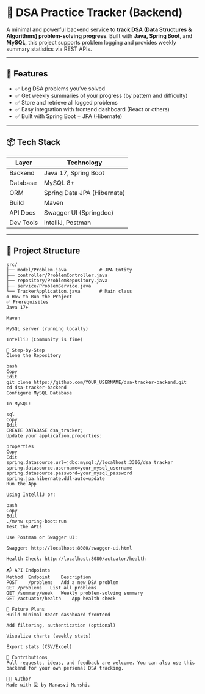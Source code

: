 # 🧠 DSA Practice Tracker (Backend)

A minimal and powerful backend service to **track DSA (Data Structures & Algorithms) problem-solving progress**. Built with **Java, Spring Boot**, and **MySQL**, this project supports problem logging and provides weekly summary statistics via REST APIs.

---

## 🚀 Features

- ✅ Log DSA problems you’ve solved
- ✅ Get weekly summaries of your progress (by pattern and difficulty)
- ✅ Store and retrieve all logged problems
- ✅ Easy integration with frontend dashboard (React or others)
- ✅ Built with Spring Boot + JPA (Hibernate)

---

## 📦 Tech Stack

| Layer     | Technology                     |
|-----------|--------------------------------|
| Backend   | Java 17, Spring Boot           |
| Database  | MySQL 8+                       |
| ORM       | Spring Data JPA (Hibernate)    |
| Build     | Maven                          |
| API Docs  | Swagger UI (Springdoc)         |
| Dev Tools | IntelliJ, Postman              |

---

## 📁 Project Structure

```plaintext
src/
├── model/Problem.java            # JPA Entity
├── controller/ProblemController.java
├── repository/ProblemRepository.java
├── service/ProblemService.java
└── TrackerApplication.java       # Main class
⚙️ How to Run the Project
✅ Prerequisites
Java 17+

Maven

MySQL server (running locally)

IntelliJ (Community is fine)

📂 Step-by-Step
Clone the Repository

bash
Copy
Edit
git clone https://github.com/YOUR_USERNAME/dsa-tracker-backend.git
cd dsa-tracker-backend
Configure MySQL Database

In MySQL:

sql
Copy
Edit
CREATE DATABASE dsa_tracker;
Update your application.properties:

properties
Copy
Edit
spring.datasource.url=jdbc:mysql://localhost:3306/dsa_tracker
spring.datasource.username=your_mysql_username
spring.datasource.password=your_mysql_password
spring.jpa.hibernate.ddl-auto=update
Run the App

Using IntelliJ or:

bash
Copy
Edit
./mvnw spring-boot:run
Test the APIs

Use Postman or Swagger UI:

Swagger: http://localhost:8080/swagger-ui.html

Health Check: http://localhost:8080/actuator/health

📬 API Endpoints
Method	Endpoint	Description
POST	/problems	Add a new DSA problem
GET	/problems	List all problems
GET	/summary/week	Weekly problem-solving summary
GET	/actuator/health	App health check

📅 Future Plans
Build minimal React dashboard frontend

Add filtering, authentication (optional)

Visualize charts (weekly stats)

Export stats (CSV/Excel)

🙌 Contributions
Pull requests, ideas, and feedback are welcome. You can also use this backend for your own personal DSA tracking.

🧑‍💻 Author
Made with 💻 by Manasvi Munshi.
